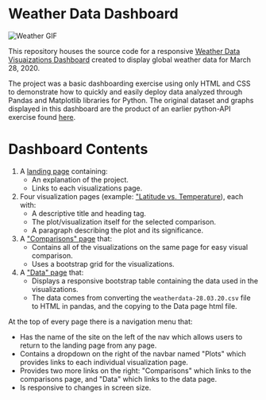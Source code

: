 # Weather Data Dashboard

![Weather GIF](http://images.intellicast.com/WxImages/CustomGraphicLoop/sfcmap_anim.gif)

This repository houses the source code for a responsive [Weather Data Visuaizations Dashboard](https://patelpurvip.github.io/Web-Design-Weather-Data-Dashboard/) created to display global weather data for March 28, 2020. 

The project was a basic dashboarding exercise using only HTML and CSS to demonstrate how to quickly and easily deploy data analyzed through Pandas and Matplotlib libraries for Python.  The original dataset and graphs displayed in this dashboard are the product of an earlier python-API exercise found [here](https://github.com/patelpurvip/python-api-challenge).

# Dashboard Contents

1. A [landing page](https://patelpurvip.github.io/Web-Design-Weather-Data-Dashboard/) containing:
   * An explanation of the project.
   * Links to each visualizations page.
2. Four visualization pages (example: ["Latitude vs. Temperature](https://patelpurvip.github.io/Web-Design-Weather-Data-Dashboard/other/LatvsTemp.html)), each with:
   * A descriptive title and heading tag.
   * The plot/visualization itself for the selected comparison.
   * A paragraph describing the plot and its significance.
3. A ["Comparisons" page](https://patelpurvip.github.io/Web-Design-Weather-Data-Dashboard/other/ComparisonsPage.html) that:
   * Contains all of the visualizations on the same page for easy visual comparison.
   * Uses a bootstrap grid for the visualizations.
4. A ["Data" page](https://patelpurvip.github.io/Web-Design-Weather-Data-Dashboard/other/DataPage.html) that:
   * Displays a responsive bootstrap table containing the data used in the visualizations.
   * The data comes from converting the `weatherdata-28.03.20.csv` file to HTML in pandas, and the copying to the Data page html file. 

At the top of every page there is a navigation menu that:

* Has the name of the site on the left of the nav which allows users to return to the landing page from any page.
* Contains a dropdown on the right of the navbar named "Plots" which provides links to each individual visualization page.
* Provides two more links on the right: "Comparisons" which links to the comparisons page, and "Data" which links to the data page.
* Is responsive to changes in screen size.
